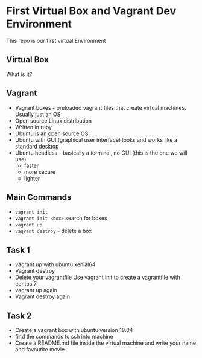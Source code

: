 # First Virtual Box and Vagrant Dev Environment

This repo is our first virtual Environment
## Virtual Box
What is it?

## Vagrant

* Vagrant boxes - preloaded vagrant files that create virtual machines. Usually just an OS
* Open source Linux distribution
* Written in ruby
* Ubuntu is an open source OS.
* Ubuntu with GUI (graphical user interface) looks and works like a standard desktop
* Ubuntu headless - basically a terminal, no GUI (this is the one we will use)
    * faster
    * more secure
    * lighter

## Main Commands

* `vagrant init`
* `vagrant init <box>` search for boxes
* `vagrant up`
* `vagrant destroy` - delete a box

## Task 1
* vagrant up with ubuntu xenial64
* Vagrant destroy
* Delete your vagrantfile
Use vagrant init to create a vagrantfile with centos 7
* vagrant up again
* Vagrant destroy again

## Task 2
* Create a vagrant box with ubuntu version 18.04
* find the commands to ssh into machine
* Create a README.md file inside the virtual machine and write your name and favourite movie.
